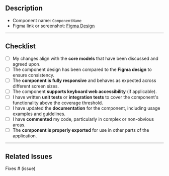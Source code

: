 ## Description

<!-- Provide a clear and concise description of the changes made in this pull request for UI-Kit components. -->

- Component name: `ComponentName`
- Figma link or screenshot: [Figma Design](https://www.figma.com/)

---

## Checklist

- [ ] My changes align with the **core models** that have been discussed and agreed upon.
- [ ] The component design has been compared to the **Figma design** to ensure consistency.
- [ ] The **component is fully responsive** and behaves as expected across different screen sizes.
- [ ] The component **supports keyboard web accessibility** (if applicable).
- [ ] I have written **unit tests** or **integration tests** to cover the component's functionality above the coverage threshold.
- [ ] I have updated the **documentation** for the component, including usage examples and guidelines.
- [ ] I have **commented** my code, particularly in complex or non-obvious areas.
- [ ] The **component is properly exported** for use in other parts of the application.

---

## Related Issues

<!-- Link any related issue or task. For example: -->
Fixes # (issue)

